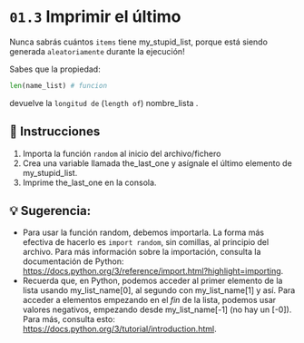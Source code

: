 # `01.3` Imprimir el último

Nunca sabrás cuántos `items` tiene my_stupid_list, porque está siendo generada `aleatoriamente` durante la ejecución!

Sabes que la propiedad:
```py
len(name_list) # funcion
```

devuelve la `longitud de` (`length of`) nombre_lista .

## 📝 Instrucciones
1. Importa la función `random` al inicio del archivo/fichero
2. Crea una variable llamada the_last_one y asígnale el último elemento de my_stupid_list.
3. Imprime the_last_one en la consola.

## 💡 Sugerencia:
- Para usar la función random, debemos importarla. La forma más efectiva de hacerlo es `import random`, sin comillas, al principio del archivo. Para más información sobre la importación, consulta la documentación de Python: https://docs.python.org/3/reference/import.html?highlight=importing.
- Recuerda que, en Python, podemos acceder al primer elemento de la lista usando my_list_name[0], al segundo con my_list_name[1] y así. Para acceder a elementos empezando en el *fin* de la lista, podemos usar valores negativos, empezando desde my_list_name[-1] (no hay un [-0]). Para más, consulta esto: https://docs.python.org/3/tutorial/introduction.html.

